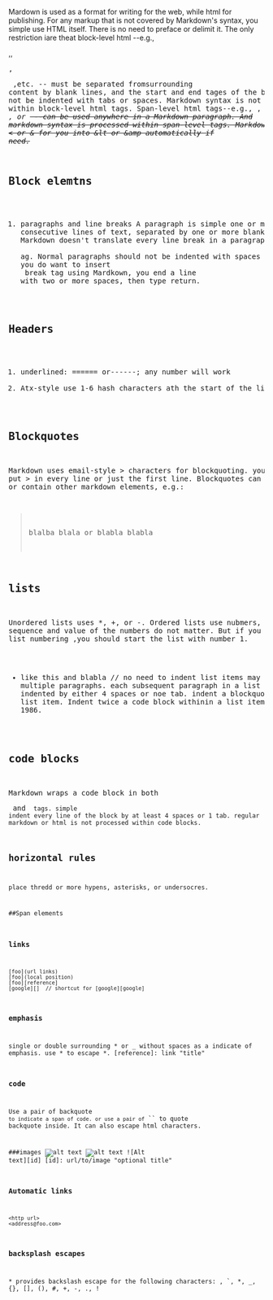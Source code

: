 Mardown is used as a format for writing for the web, while html for publishing.
For any markup that is not covered by Markdown's syntax, you simple use HTML itself.  There is no need to preface or delimit it.
The only restriction iare theat block-level html --e.g., <div>,<table>,<pre>,<p> ,etc. -- must be separated fromsurrounding content by blank lines, and the start and end tages of the block should not be indented with tabs or spaces.
Markdown syntax is not processed within block-level html tags.
Span-level html tags--e.g., <span>, <cite>, or <del> --can be used anywhere in a Markdown paragraph. And markdown syntax is processed within span-level tags.
Markdown translate < or & for you into &lt or &amp automatically if need.

## Block elemtns
1. paragraphs and line breaks
   A paragraph is simple one or more consecutive lines of text, separated by one or more blank lines. Markdown doesn't translate every line break in a paragraph into a <br /> ag.
   Normal paragraphs should not be indented with spaces or tabs.
   When you do want to insert <br /> break tag using Mardkown, you end a line with two or more spaces, then type return.

## Headers
1. underlined: ====== or------; any number will work
2. Atx-style use 1-6 hash characters ath the start of the lin.

## Blockquotes
Markdown uses email-style > characters for blockquoting.
you can put > in every line or just the first line.
Blockquotes can be nested or contain other markdown elements, e.g.:
> blalba
blala
or 
> blabla
> blabla

## lists
Unordered lists uses *, +, or -.
Ordered lists use nubmers, and the sequence and value of the numbers do not matter.
But if you use laze list numbering ,you should start the list with number 1.
* like this
and blabla  // no need to indent
list items may consist of multiple paragraphs. each subsequent paragraph in a list item must be indented by either 4 spaces or noe tab.
indent a blockquote within a list item.
Indent twice a code block withinin a list item.
escape : 1986\.

## code blocks
Markdown wraps a code block in both <pre> and <code> tags.
simple indent every line of the block by at least 4 spaces or 1 tab.
regular markdown or html is not processed within code blocks.

## horizontal rules
place thredd or more hypens, asterisks, or undersocres.

##Span elements
### links
    [foo](url links)
    [foo](local position)
    [foo][reference]
    [google][]  // shortcut for [google][google]

### emphasis
single or double surrounding * or _ without spaces as a indicate of emphasis.
use \* to escape *.
    [reference]: link "title"

### code 
Use a pair of backquote `` to indicate a span of code.
or use a pair of `` `` to quote backquote inside.
It can also escape html characters.

###images
    ![alt text](path/to/img.jpg)
    ![alt text](path/to/img.jpg "Optional title")
    ![Alt text][id]
    [id]: url/to/image "optional title"

### Automatic links
    <http url>
    <address@foo.com>

### backsplash escapes
\* provides backslash escape for the following characters:
\, `, *, _, {}, [], (), #, +, -, ., !

